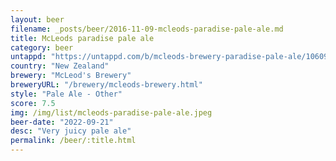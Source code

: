```yaml
---
layout: beer
filename: _posts/beer/2016-11-09-mcleods-paradise-pale-ale.md
title: McLeods paradise pale ale
category: beer
untappd: "https://untappd.com/b/mcleods-brewery-paradise-pale-ale/1060900"
country: "New Zealand"
brewery: "McLeod's Brewery"
breweryURL: "/brewery/mcleods-brewery.html"
style: "Pale Ale - Other"
score: 7.5
img: /img/list/mcleods-paradise-pale-ale.jpeg
beer-date: "2022-09-21"
desc: "Very juicy pale ale"
permalink: /beer/:title.html
---
```

